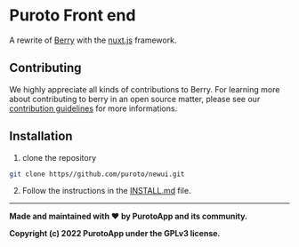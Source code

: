 # Puroto Front end

A rewrite of [Berry](https://github.com/PurotoApp/Berry) with the [nuxt.js](https://github.com/nuxt/nuxt.js/) framework.

## Contributing

We highly appreciate all kinds of contributions to Berry. For learning more about contributing to berry in an open source matter, please see our [contribution guidelines](https://github.com/PurotoApp/Berry/blob/master/.github/CONTRIBUTING.md) for more informations.

## Installation

1. clone the repository

```sh
git clone https//github.com/puroto/newui.git
```

2. Follow the instructions in the [INSTALL.md](docs/INSTALL.md) file.

---

**Made and maintained with ❤ by PurotoApp and its community.**

**Copyright (c) 2022 PurotoApp under the GPLv3 license.**
